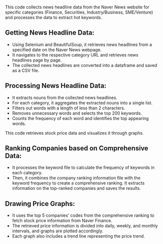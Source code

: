 
This code collects news headline data from the Naver News website for specific categories (Finance, Securities, Industry/Business, SME/Venture) and processes the data to extract hot keywords.

## Getting News Headline Data:
 - Using Selenium and BeautifulSoup, it retrieves news headlines from a specified date on the Naver News webpage.
 - It navigates to the respective category URL and retrieves news headlines page by page.
 - The collected news headlines are converted into a dataframe and saved as a CSV file.

## Processing News Headline Data:
 - It extracts nouns from the collected news headlines.
 - For each category, it aggregates the extracted nouns into a single list.
 - Filters out words with a length of less than 2 characters.
 - Removes unnecessary words and selects the top 200 keywords.
 - Counts the frequency of each word and identifies the top appearing words.


This code retrieves stock price data and visualizes it through graphs.

## Ranking Companies based on Comprehensive Data:
 - It processes the keyword file to calculate the frequency of keywords in each category.
 - Then, it combines the company ranking information file with the keyword frequency to create a comprehensive ranking. It extracts information on the top-ranked companies and saves the results.

## Drawing Price Graphs:
 - It uses the top 5 companies' codes from the comprehensive ranking to fetch stock price information from Naver Finance.
 - The retrieved price information is divided into daily, weekly, and monthly intervals, and graphs are plotted accordingly.
 - Each graph also includes a trend line representing the price trend.

